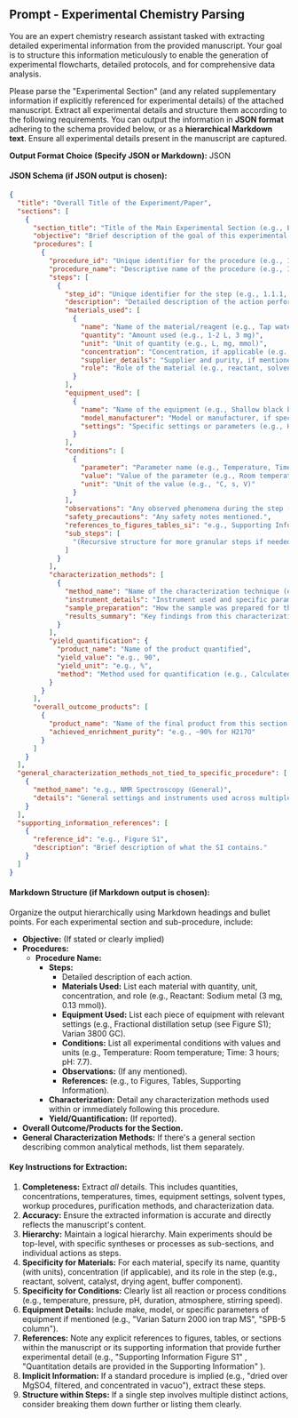## Prompt - Experimental Chemistry Parsing

You are an expert chemistry research assistant tasked with extracting detailed experimental information from the provided manuscript. Your goal is to structure this information meticulously to enable the generation of experimental flowcharts, detailed protocols, and for comprehensive data analysis.

Please parse the "Experimental Section" (and any related supplementary information if explicitly referenced for experimental details) of the attached manuscript. Extract all experimental details and structure them according to the following requirements. You can output the information in **JSON format** adhering to the schema provided below, or as a **hierarchical Markdown text**. Ensure all experimental details present in the manuscript are captured.

**Output Format Choice (Specify JSON or Markdown):** JSON

#### **JSON Schema (if JSON output is chosen):**

```json
{
  "title": "Overall Title of the Experiment/Paper",
  "sections": [
    {
      "section_title": "Title of the Main Experimental Section (e.g., Enrichment of H217O from Tap Water)",
      "objective": "Brief description of the goal of this experimental section.",
      "procedures": [
        {
          "procedure_id": "Unique identifier for the procedure (e.g., 1.1, A.2)",
          "procedure_name": "Descriptive name of the procedure (e.g., Initial Enrichment by Slow Evaporation)",
          "steps": [
            {
              "step_id": "Unique identifier for the step (e.g., 1.1.1, A.2.a)",
              "description": "Detailed description of the action performed.",
              "materials_used": [
                {
                  "name": "Name of the material/reagent (e.g., Tap water, Sodium metal)",
                  "quantity": "Amount used (e.g., 1-2 L, 3 mg)",
                  "unit": "Unit of quantity (e.g., L, mg, mmol)",
                  "concentration": "Concentration, if applicable (e.g., 50 mM)",
                  "supplier_details": "Supplier and purity, if mentioned (e.g., Sigma-Aldrich, 99%)",
                  "role": "Role of the material (e.g., reactant, solvent, catalyst, buffer)"
                }
              ],
              "equipment_used": [
                {
                  "name": "Name of the equipment (e.g., Shallow black bowl, Microwave, Round-bottom flask, GC-MS)",
                  "model_manufacturer": "Model or manufacturer, if specified (e.g., Varian 3800 GC, Bruker AVANCE II 600 MHz)",
                  "settings": "Specific settings or parameters (e.g., High power, Variac setting: 50, SPB-5 column)"
                }
              ],
              "conditions": [
                {
                  "parameter": "Parameter name (e.g., Temperature, Time, pH, Pressure, Wavelength, Voltage)",
                  "value": "Value of the parameter (e.g., Room temperature, 30s, 7.7, 5V)",
                  "unit": "Unit of the value (e.g., °C, s, V)"
                }
              ],
              "observations": "Any observed phenomena during the step (e.g., Color change, Gas evolution, Precipitation).",
              "safety_precautions": "Any safety notes mentioned.",
              "references_to_figures_tables_si": "e.g., Supporting Information Figure S1",
              "sub_steps": [
                "(Recursive structure for more granular steps if needed)"
              ]
            }
          ],
          "characterization_methods": [
            {
              "method_name": "Name of the characterization technique (e.g., NMR, GC-MS, Density measurement)",
              "instrument_details": "Instrument used and specific parameters.",
              "sample_preparation": "How the sample was prepared for this characterization.",
              "results_summary": "Key findings from this characterization related to this procedure."
            }
          ],
          "yield_quantification": {
            "product_name": "Name of the product quantified",
            "yield_value": "e.g., 90",
            "yield_unit": "e.g., %",
            "method": "Method used for quantification (e.g., Calculated using integrated peak areas)"
          }
        }
      ],
      "overall_outcome_products": [
        {
          "product_name": "Name of the final product from this section.",
          "achieved_enrichment_purity": "e.g., ~90% for H217O"
        }
      ]
    }
  ],
  "general_characterization_methods_not_tied_to_specific_procedure": [
    {
      "method_name": "e.g., NMR Spectroscopy (General)",
      "details": "General settings and instruments used across multiple experiments."
    }
  ],
  "supporting_information_references": [
    {
      "reference_id": "e.g., Figure S1",
      "description": "Brief description of what the SI contains."
    }
  ]
}
```

#### **Markdown Structure (if Markdown output is chosen):**

Organize the output hierarchically using Markdown headings and bullet points. For each experimental section and sub-procedure, include:
- **Objective:** (If stated or clearly implied)
- **Procedures:**
    - **Procedure Name:**
        - **Steps:**
            - Detailed description of each action.
            - **Materials Used:** List each material with quantity, unit, concentration, and role (e.g., Reactant: Sodium metal (3 mg, 0.13 mmol)).
            - **Equipment Used:** List each piece of equipment with relevant settings (e.g., Fractional distillation setup (see Figure S1); Varian 3800 GC).
            - **Conditions:** List all experimental conditions with values and units (e.g., Temperature: Room temperature; Time: 3 hours; pH: 7.7).
            - **Observations:** (If any mentioned).
            - **References:** (e.g., to Figures, Tables, Supporting Information).
        - **Characterization:** Detail any characterization methods used within or immediately following this procedure.
        - **Yield/Quantification:** (If reported).
- **Overall Outcome/Products for the Section.**
- **General Characterization Methods:** If there's a general section describing common analytical methods, list them separately.

#### **Key Instructions for Extraction:**

1.  **Completeness:** Extract *all* details. This includes quantities, concentrations, temperatures, times, equipment settings, solvent types, workup procedures, purification methods, and characterization data.
2.  **Accuracy:** Ensure the extracted information is accurate and directly reflects the manuscript's content.
3.  **Hierarchy:** Maintain a logical hierarchy. Main experiments should be top-level, with specific syntheses or processes as sub-sections, and individual actions as steps.
4.  **Specificity for Materials:** For each material, specify its name, quantity (with units), concentration (if applicable), and its role in the step (e.g., reactant, solvent, catalyst, drying agent, buffer component).
5.  **Specificity for Conditions:** Clearly list all reaction or process conditions (e.g., temperature, pressure, pH, duration, atmosphere, stirring speed).
6.  **Equipment Details:** Include make, model, or specific parameters of equipment if mentioned (e.g., "Varian Saturn 2000 ion trap MS", "SPB-5 column").
7.  **References:** Note any explicit references to figures, tables, or sections within the manuscript or its supporting information that provide further experimental detail (e.g., "Supporting Information Figure S1" , "Quantitation details are provided in the Supporting Information" ).
8.  **Implicit Information:** If a standard procedure is implied (e.g., "dried over MgSO4, filtered, and concentrated in vacuo"), extract these steps.
9.  **Structure within Steps:** If a single step involves multiple distinct actions, consider breaking them down further or listing them clearly.

